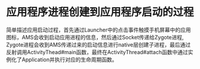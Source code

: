 # 应用程序进程创建到应用程序启动的过程

简单描述应用启动过程，首先通过Launcher中的点击事件触摸手机屏幕中的应用图标，AMS会收到启动应用进程的信息，然后通过Socket传递给Zygote进程, Zygote进程会收到AMS传递过来的启动信息进行native层创建子进程，最后通过反射调用ActivityThead#main函数，最终在ActivityThread#attach函数中通过实例化了Application并执行对应的生命周期函数。

